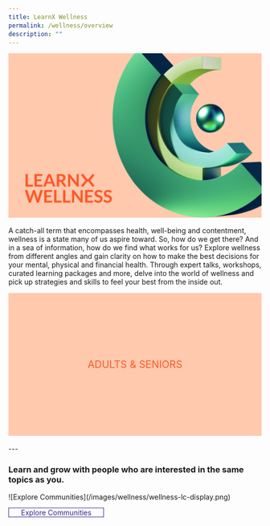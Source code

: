 ```yaml
---
title: LearnX Wellness
permalink: /wellness/overview
description: ""
---
```

<style type="text/css">
/* Links */
.content a { color: #322987; }
.content a:focus,
.content a:hover { color: #28216c; }

/* Button Outline */
.bp-button { padding-left: 1.5rem; padding-right: 1.5rem; }
.bp-button.is-primary-outline { border: 1px solid #322987; color: #322987; background-color: transparent; text-decoration: none; }
.bp-button.is-primary-outline:focus,
.bp-button.is-primary-outline:hover { border: 1px solid #322987; color: #cff2e8; background-color: #322987; text-decoration: none; }

/* Responsive Iframe */
.responsive-iframe { position: absolute; top: 0; left: 0; bottom: 0; right: 0; width: 100%; height: 100%; }
.responsive-iframe-container { position: relative; overflow: hidden; width: 100%; }
.responsive-iframe-container.ratio-16by9 { padding-top: 56.25%; }
.responsive-iframe-container.ratio-4by3 { padding-top: 75%; }
.responsive-iframe-container.ratio-3by2 { padding-top: 66.66%; }
.responsive-iframe-container.ratio-1by1 { padding-top: 100%; }

/* Click Box */
.clickbox { display: block; position: relative; width: 100%; padding-bottom: 56.25%; background-color: transparent; }
.clickbox span { padding: .5rem; }
.clickbox a { position: absolute; display: flex; width: 100%; height: 100%; align-items: center; justify-content: center; font-size: 1.25rem; text-align: center; text-decoration: none; text-transform: uppercase; }
.clickbox a:focus,
.clickbox a:hover { text-decoration: none; }

/* Thoughtful Tangerine */ 
.clickbox.is-thoughtful-tangerine { background-color: #ffc9ad; color: #FE5828; }
.clickbox.is-thoughtful-tangerine a { color: #FE5828; }
.clickbox.is-thoughtful-tangerine a:focus,
.clickbox.is-thoughtful-tangerine a:hover { background-color: #FE5828; color: #ffc9ad; }

</style>
![LearnXWellness](/images/wellness/lfa-wellness.png)

A catch-all term that encompasses health, well-being and contentment, wellness is a state many of us aspire toward. So, how do we get there? And in a sea of information, how do we find what works for us? Explore wellness from different angles and gain clarity on how to make the best decisions for your mental, physical and financial health. Through expert talks, workshops, curated learning packages and more, delve into the world of wellness and pick up strategies and skills to feel your best from the inside out.

<div class="row is-multiline">
  <div class="col is-one-third">
    <div class="clickbox is-thoughtful-tangerine">
      <a href="/wellness/adults-seniors/overview">
        <span>Adults & Seniors</span>
      </a>
    </div>
  </div>
	<div class="col is-one-third">
    <div class="">
      <a href="">
        <span></span>
      </a>
    </div>
  </div>
	<div class="col is-one-third">
    <div class="">
      <a href="">
        <span></span>
      </a>
    </div>
  </div>
	
<br>
--- 
<h3 class="margin--top--none margin--bottom--lg"><b>Learn and grow with people who are interested in the same topics as you.</b></h3>
![Explore Communities](/images/wellness/wellness-lc-display.png)

<a href="/communities/join/wellness-communities" class="bp-button is-primary-outline is-uppercase">Explore Communities</a>